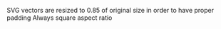 SVG vectors are resized to 0.85 of original size in order to have proper padding
Always square aspect ratio